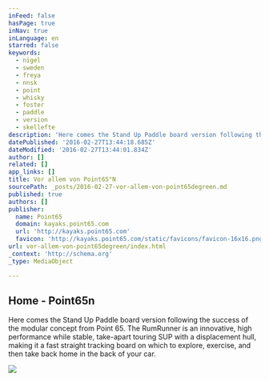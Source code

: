 ```yaml
---
inFeed: false
hasPage: true
inNav: true
inLanguage: en
starred: false
keywords:
  - nigel
  - sweden
  - freya
  - nnsk
  - point
  - whisky
  - foster
  - paddle
  - version
  - skellefte
description: 'Here comes the Stand Up Paddle board version following the success of the modular concept from Point 65. The RumRunner is an innovative, high performance while stable, take-apart touring SUP with a displacement hull, making it a fast straight tracking board on which to explore, exercise, and then take back home in the back of your car.'
datePublished: '2016-02-27T13:44:18.685Z'
dateModified: '2016-02-27T13:44:01.834Z'
author: []
related: []
app_links: []
title: Vor allem von Point65°N
sourcePath: _posts/2016-02-27-vor-allem-von-point65degreen.md
published: true
authors: []
publisher:
  name: Point65
  domain: kayaks.point65.com
  url: 'http://kayaks.point65.com'
  favicon: 'http://kayaks.point65.com/static/favicons/favicon-16x16.png'
url: vor-allem-von-point65degreen/index.html
_context: 'http://schema.org'
_type: MediaObject

---
```

<article style=""><h1>Home - Point65n</h1><p>Here comes the Stand Up Paddle board version following the success of the modular concept from Point 65. The RumRunner is an innovative, high performance while stable, take-apart touring SUP with a displacement hull, making it a fast straight tracking board on which to explore, exercise, and then take back home in the back of your car.</p><img src="https://s3-us-west-2.amazonaws.com/the-grid-img/p/918334f4a899941a163bd3d448668a43ed172e10.jpg" /></article>